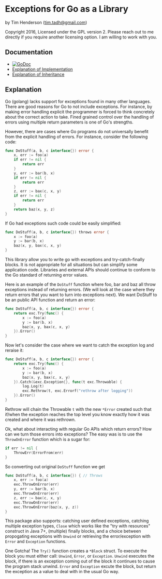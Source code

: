 # Exceptions for Go as a Library

by Tim Henderson (tim.tadh@gmail.com)

Copyright 2016, Licensed under the GPL version 2. Please reach out to me
directly if you require another licensing option. I am willing to work with you.

## Documentation

- [![GoDoc](https://godoc.org/github.com/timtadh/data-structures/exc?status.svg)](https://godoc.org/github.com/timtadh/data-structures/exc)
- [Explanation of Implementation](http://hackthology.com/exceptions-for-go-as-a-library.html)
- [Explanation of Inheritance](http://hackthology.com/object-oriented-inheritance-in-go.html)

## Explanation

Go (golang) lacks support for exceptions found in many other languages. There
are good reasons for Go to not include exceptions. For instance, by making
error handling explicit the programmer is forced to think concretely about
the correct action to take. Fined grained control over the handling of errors
using multiple return parameters is one of Go's strengths.

However, there are cases where Go programs do not universally benefit from
the explicit handling of errors. For instance, consider the following code:

```go
func DoStuff(a, b, c interface{}) error {
	x, err := foo(a)
	if err != nil {
		return err
	}
	y, err := bar(b, x)
	if err != nil {
		return err
	}
	z, err := bax(c, x, y)
	if err != nil {
		return err
	}
	return baz(x, y, z)
}
```

If Go had exceptions such code could be easily simplified:

```go
func DoStuff(a, b, c interface{}) throws error {
	x := foo(a)
	y := bar(b, x)
	baz(x, y, bax(c, x, y)
}
```

This library allow you to write go with exceptions and try-catch-finally
blocks. It is not appropriate for all situations but can simplify some
application code. Libraries and external APIs should continue to conform to
the Go standard of returning error values.

Here is an example of the `DoStuff` function where foo, bar and baz all throw
exceptions instead of returning errors. (We will look at the case where they
return errors that you want to turn into exceptions next). We want DoStuff to
be an public API function and return an error:

```go
func DoStuff(a, b, c interface{}) error {
	return exc.Try(func() {
		x := foo(a)
		y := bar(b, x)
		baz(x, y, bax(c, x, y)
	}).Error()
}
```

Now let's consider the case where we want to catch the exception log and
reraise it:

```go
func DoStuff(a, b, c interface{}) error {
	return exc.Try(func() {
		x := foo(a)
		y := bar(b, x)
		baz(x, y, bax(c, x, y)
	}).Catch(&exc.Exception{}, func(t exc.Throwable) {
		log.Log(t)
		exc.Rethrow(t, exc.Errorf("rethrow after logging"))
	}).Error()
}
```

Rethrow will chain the Throwable `t` with the new `*Error` created such that
if/when the exception reaches the top level you know exactly how it was
created and where it was rethrown.

Ok, what about interacting with regular Go APIs which return errors? How can
we turn those errors into exceptions? The easy was is to use the
`ThrowOnError` function which is a sugar for:

```go
if err != nil {
	ThrowErr(ErrorFrom(err)
}
```

So converting out original `DoStuff` function we get

```go
func DoStuff(a, b, c interface{}) { // Throws
	x, err := foo(a)
	exc.ThrowOnError(err)
	y, err := bar(b, x)
	exc.ThrowOnError(err)
	z, err := bax(c, x, y)
	exc.ThrowOnError(err)
	exc.ThrowOnError(baz(x, y, z))
}
```

This package also supports: catching user defined exceptions, catching
multiple exception types, `Close` which works like the "try with resources"
construct in Java 7+, (multiple) finally blocks, and a choice between
propogating exceptions with `Unwind` or retrieving the error/exception with
`Error` and `Exception` functions.

One Gotcha! The `Try()` function creates a `*Block` struct. To execute the
block you must either call: `Unwind`, `Error`, or `Exception`. `Unwind`
executes the block, if there is an exception coming out of the block it
continues to cause the program stack unwind. `Error` and `Exception` excute
the block, but return the exception as a value to deal with in the usual Go
way.

